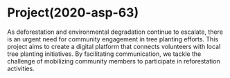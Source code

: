 # Project(2020-asp-63)
As deforestation and environmental degradation 
continue to escalate, there is an urgent need for community engagement in tree planting efforts. This project aims to create a digital platform that connects volunteers with local tree planting initiatives. By facilitating communication, we tackle the challenge of mobilizing community members to participate in reforestation activities.
